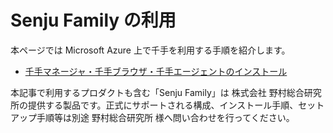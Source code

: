 # Senju Family の利用

本ページでは Microsoft Azure 上で千手を利用する手順を紹介します。

- [千手マネージャ・千手ブラウザ・千手エージェントのインストール](installation-manage-agent.md)

本記事で利用するプロダクトも含む「Senju Family」は 株式会社 野村総合研究所の提供する製品です。正式にサポートされる構成、インストール手順、セットアップ手順等は別途 野村総合研究所 様へ問い合わせを行ってください。

